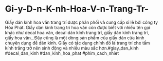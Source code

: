 # Gi-y-D-n-K-nh-Hoa-V-n-Trang-Tr-
Giấy dán kính hoa văn trang trí được phân phối và cung cấp sỉ lẻ bởi công ty Hòa Phát. Giấy dán kính trang trí hoa văn còn được biết với nhiều tên gọi khác như decal hoa văn, decal dán kính trang trí, giấy dán kính trang trí, giấy hoa văn…Đây cũng là một dòng sản phẩm của giấy dán cửa kính chuyên dụng để dán kính. Giấy có tác dụng chính đó là trang trí cho tấm kính trắng trở nên sinh động và nhiều màu sắc hơn.#giay_dan_kinh #decal_dan_kinh #dan_kinh_hoa_phat #phim_cach_nhiet 
